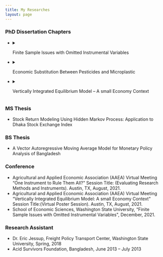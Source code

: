 ```yaml
---
title: My Researches
layout: page
---
```


### PhD Dissertation Chapters

- <details><summary>
    
    Finite Sample Issues with Omitted Instrumental Variables
  
  </summary>
  
  <p align= "justify"> 
    Using many instruments comes with a price as additional instruments increases finite sample bias or variance or both. On the other hand, additional number of instruments leads to an increase in asymptotic efficiency and accuracy of estimators. In this paper, I use simulation model with independent, relevant, and excluded instruments jointly comprising complete sets of IVs. I focus on quantifying the finite sample performance of estimators after omitting instrument(s) from these complete sets. To do that, I identify a set of structural models from the econometric literature and design Monte Carlo (MC) experiments to measure sensitivity of outcomes. In finite samples, I find that the bias and variance of estimators increase due to the exclusion of instrumental variables. I also find that the MSE increases with the increase of number of omitted instruments in the model. I then evaluate the situation where our simulated data is re-sampled to analyze whether increasing the sample sizes could offset the effect of missing instruments. I find that although the increase in sample size reduces the MSE overall, the increase in sensitivity with the number of omitted instruments is not necessarily eliminated by increases in sample size. I also find that from a system perspective, relative to a single equation, the equations with more endogenous variables appear more sensitive due to the omitted instruments. I find that the loss of instruments with strong relevance cannot be recovered by including instruments with weak relevance which might indicate towards weak IV problem. Finally, I compare the estimates of 2SLS and 3SLS methods under missing instruments and the results imply that although the finite sample performance of 3SLS estimator under omitted instruments is better than its 2SLS counterpart, the former also has higher MSE under omitted IVs when compared to a complete set of IVs.
    </p>
  
    </details>
  
- <details>
  
  <summary>
    
    Economic Substitution Between Pesticides and Microplastic
  
  </summary>
    
  <p align="justify">
  Agricultural inputs such as pesticides are used for more efficient production in the short run, but the use of these inputs come with environmental consequences over time. I explore the choices between plastics and pesticides to grow food, as well as the potential negative spillover caused by plastic use in production agriculture that is transformed into microplastic pollution in the soil. My study explores two cases (conventional and unconventional production) to analyze the substitution effect of plastic inputs with pesticides in agriculture. Both imply that a growers’ risk preference has an impact on the substitution between plastic and pesticides in that restrictions on inputs do not necessarily trigger substitution effect for risk averse growers. I also show that a higher cost of restricted pesticide can induce the risk neutral producers to substitute restricted pesticide with plastic mulches (i.e., for weed control). I introduce a restriction on plastic residue which has possible microplastic spillover in the soil and show that this restriction along with high cost associated with biodegradable plastic mulches might incentivize the grower to use more environmentally friendly pesticides.
  </p>
  
  </details>
  
- <details>
  
  <summary>
    
    Vertically Integrated Equilibrium Model – A small Economy Context
  
  </summary>
    
  <p align="justify">
  Partial equilibrium (PE) analysis is widely used to study direct welfare effect on a particular market at a disaggregated level with minimal data requirement. We argue that the non-interactive market assumptions of PE models, in general, are rarely feasible for a small economy. Therefore, we develop vertically integrated CGE model, which is PE in structure but allows for the circular flow of GE models. We use equilibrium displacement model by total logarithmic differential of the behavioral equations of the CGE model. We focus on measuring and quantifying impacts of exogeneous shocks along the supply chain for the agricultural sector in the context of a small economy. We show the differences between the results of GE and PE analysis is economically significant for a small economy. We also decompose economic welfare effects along the supply chain that are traditionally folded together in a GE model.
  </p>
  
  </details>

### MS Thesis
 - Stock Return Modeling Using Hidden Markov Process: Application to Dhaka Stock Exchange Index

### BS Thesis
- A Vector Autoregressive Moving Average Model for Monetary Policy Analysis of Bangladesh

### Conference
- Agricultural and Applied Economic Association (AAEA) Virtual Meeting “One Instrument to Rule Them All?" Session Title: (Evaluating Research Methods and Instruments). Austin, TX, August, 2021.
- Agricultural and Applied Economic Association (AAEA) Virtual Meeting “Vertically Integrated Equilibrium Model: A small Economy Context" Session Title:(Virtual Poster Session). Austin, TX, August, 2021.
- School of Economic Sciences, Washington State University, “Finite Sample Issues with Omitted Instrumental Variables", December, 2021.

### Research Assistant
- Dr. Eric Jessup, Freight Policy Transport Center, Washington State University, Spring, 2018
- Acid Survivors Foundation, Bangladesh, June 2013 – July 2013
